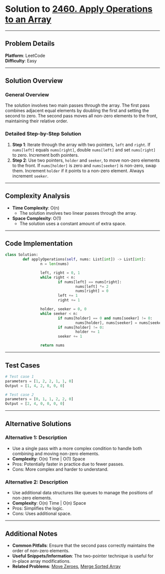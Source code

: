 # Solution to [2460. Apply Operations to an Array](https://leetcode.com/problems/apply-operations-to-an-array/)

---

## Problem Details

**Platform**: LeetCode  
**Difficulty**: Easy

---

## Solution Overview

### General Overview

The solution involves two main passes through the array. The first pass combines adjacent equal elements by doubling the first and setting the second to zero. The second pass moves all non-zero elements to the front, maintaining their relative order.

### Detailed Step-by-Step Solution

1. **Step 1**: Iterate through the array with two pointers, `left` and `right`. If `nums[left]` equals `nums[right]`, double `nums[left]` and set `nums[right]` to zero. Increment both pointers.
2. **Step 2**: Use two pointers, `holder` and `seeker`, to move non-zero elements to the front. If `nums[holder]` is zero and `nums[seeker]` is non-zero, swap them. Increment `holder` if it points to a non-zero element. Always increment `seeker`.

---

## Complexity Analysis

- **Time Complexity**: O(n)
  - The solution involves two linear passes through the array.
- **Space Complexity**: O(1)
  - The solution uses a constant amount of extra space.

---

## Code Implementation

```python
class Solution:
        def applyOperations(self, nums: List[int]) -> List[int]:
                n = len(nums)

                left, right = 0, 1
                while right < n:
                        if nums[left] == nums[right]:
                                nums[left] *= 2
                                nums[right] = 0
                        left += 1
                        right += 1

                holder, seeker = 0, 0
                while seeker < n:
                        if nums[holder] == 0 and nums[seeker] != 0:
                                nums[holder], nums[seeker] = nums[seeker], nums[holder]
                        if nums[holder] != 0:
                                holder += 1
                        seeker += 1

                return nums
```

---

## Test Cases

```python
# Test case 1
parameters = [1, 2, 2, 1, 1, 0]
Output = [1, 4, 2, 0, 0, 0]

# Test case 2
parameters = [0, 1, 1, 2, 2, 0]
Output = [2, 4, 0, 0, 0, 0]
```

---

## Alternative Solutions

### Alternative 1: Description

- Use a single pass with a more complex condition to handle both combining and moving non-zero elements.
- **Complexity**: O(n) Time | O(1) Space
- Pros: Potentially faster in practice due to fewer passes.
- Cons: More complex and harder to understand.

### Alternative 2: Description

- Use additional data structures like queues to manage the positions of non-zero elements.
- **Complexity**: O(n) Time | O(n) Space
- Pros: Simplifies the logic.
- Cons: Uses additional space.

---

## Additional Notes

- **Common Pitfalls**: Ensure that the second pass correctly maintains the order of non-zero elements.
- **Useful Snippets/Information**: The two-pointer technique is useful for in-place array modifications.
- **Related Problems**: [Move Zeroes](https://leetcode.com/problems/move-zeroes/), [Merge Sorted Array](https://leetcode.com/problems/merge-sorted-array/)
